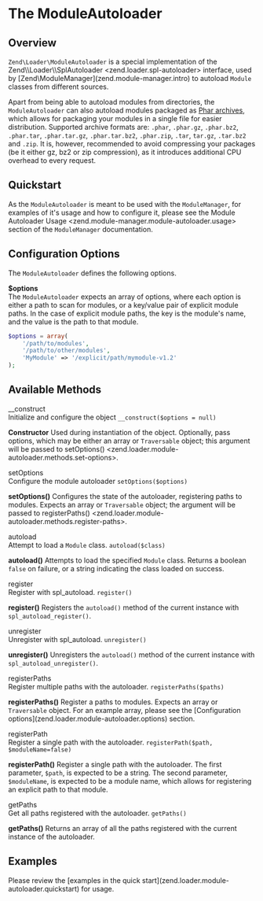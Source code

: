 # The ModuleAutoloader

## Overview

`Zend\Loader\ModuleAutoloader` is a special implementation of the Zend\\\\Loader\\\\SplAutoloader 
&lt;zend.loader.spl-autoloader&gt; interface, used by
\[Zend\\ModuleManager\](zend.module-manager.intro) to autoload `Module` classes from different
sources.

Apart from being able to autoload modules from directories, the `ModuleAutoloader` can also autoload
modules packaged as [Phar archives](http://php.net/phar), which allows for packaging your modules in
a single file for easier distribution. Supported archive formats are: `.phar`, `.phar.gz`,
`.phar.bz2`, `.phar.tar`, `.phar.tar.gz`, `.phar.tar.bz2`, `.phar.zip`, `.tar`, `tar.gz`, `.tar.bz2`
and `.zip`. It is, however, recommended to avoid compressing your packages (be it either gz, bz2 or
zip compression), as it introduces additional CPU overhead to every request.

## Quickstart

As the `ModuleAutoloader` is meant to be used with the `ModuleManager`, for examples of it's usage
and how to configure it, please see the Module Autoloader Usage
&lt;zend.module-manager.module-autoloader.usage&gt; section of the `ModuleManager` documentation.

## Configuration Options

The `ModuleAutoloader` defines the following options.

**$options**  
The `ModuleAutoloader` expects an array of options, where each option is either a path to scan for
modules, or a key/value pair of explicit module paths. In the case of explicit module paths, the key
is the module's name, and the value is the path to that module.

```php
$options = array(
    '/path/to/modules',
    '/path/to/other/modules',
    'MyModule' => '/explicit/path/mymodule-v1.2'
);
```

## Available Methods

\_\_construct  
Initialize and configure the object `__construct($options = null)`

**Constructor** Used during instantiation of the object. Optionally, pass options, which may be
either an array or `Traversable` object; this argument will be passed to setOptions()
&lt;zend.loader.module-autoloader.methods.set-options&gt;.

<!-- -->

setOptions  
Configure the module autoloader `setOptions($options)`

**setOptions()** Configures the state of the autoloader, registering paths to modules. Expects an
array or `Traversable` object; the argument will be passed to registerPaths()
&lt;zend.loader.module-autoloader.methods.register-paths&gt;.

<!-- -->

autoload  
Attempt to load a `Module` class. `autoload($class)`

**autoload()** Attempts to load the specified `Module` class. Returns a boolean `false` on failure,
or a string indicating the class loaded on success.

<!-- -->

register  
Register with spl\_autoload. `register()`

**register()** Registers the `autoload()` method of the current instance with
`spl_autoload_register()`.

<!-- -->

unregister  
Unregister with spl\_autoload. `unregister()`

**unregister()** Unregisters the `autoload()` method of the current instance with
`spl_autoload_unregister()`.

<!-- -->

registerPaths  
Register multiple paths with the autoloader. `registerPaths($paths)`

**registerPaths()** Register a paths to modules. Expects an array or `Traversable` object. For an
example array, please see the \[Configuration options\](zend.loader.module-autoloader.options)
section.

<!-- -->

registerPath  
Register a single path with the autoloader. `registerPath($path, $moduleName=false)`

**registerPath()** Register a single path with the autoloader. The first parameter, `$path`, is
expected to be a string. The second parameter, `$moduleName`, is expected to be a module name, which
allows for registering an explicit path to that module.

<!-- -->

getPaths  
Get all paths registered with the autoloader. `getPaths()`

**getPaths()** Returns an array of all the paths registered with the current instance of the
autoloader.

## Examples

Please review the \[examples in the quick start\](zend.loader.module-autoloader.quickstart) for
usage.
